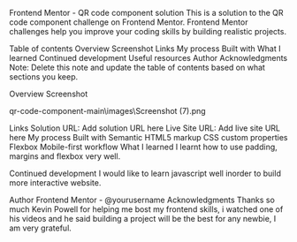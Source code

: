 Frontend Mentor - QR code component solution
This is a solution to the QR code component challenge on Frontend Mentor. Frontend Mentor challenges help you improve your coding skills by building realistic projects.

Table of contents
Overview
Screenshot
Links
My process
Built with
What I learned
Continued development
Useful resources
Author
Acknowledgments
Note: Delete this note and update the table of contents based on what sections you keep.

Overview
Screenshot


qr-code-component-main\images\Screenshot (7).png

Links
Solution URL: Add solution URL here
Live Site URL: Add live site URL here
My process
Built with
Semantic HTML5 markup
CSS custom properties
Flexbox
Mobile-first workflow
What I learned
I learnt how to use padding, margins and flexbox very well.

Continued development
I would like to learn javascript well inorder to build more interactive website.

Author
Frontend Mentor - @yourusername
Acknowledgments
Thanks so much Kevin Powell for helping me bost my frontend skills, i watched one of his videos and he said building a project will be the best for any newbie, I am very grateful.
